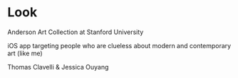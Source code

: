 # Look

Anderson Art Collection at Stanford University

iOS app targeting people who are clueless about modern and contemporary art (like me)

Thomas Clavelli & Jessica Ouyang
